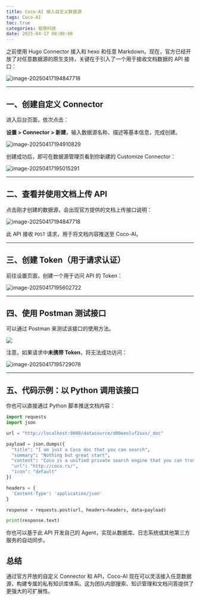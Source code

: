 ```yaml
---
title: Coco-AI 接入自定义数据源
tags: Coco-AI
toc: true
categories: 极限科技
date: 2025-04-17 00:00:00
---
```


之前使用 Hugo Connector 接入和 hexo 和任意 Markdown。现在，官方已经开放了对任意数据源的原生支持，关键在于引入了一个用于接收文档数据的 API 接口：

![image-20250417194847718](https://i-blog.csdnimg.cn/img_convert/8c5c1008a3035490270a10b8e035f6f8.png)

---

<!-- more -->

## 一、创建自定义 Connector

进入后台页面，依次点击：

**设置 > Connector > 新建**，输入数据源名称、描述等基本信息，完成创建。

![image-20250417194910829](https://i-blog.csdnimg.cn/img_convert/47f432bc3ecf1fcbae26eb2e0e1f2180.png)

创建成功后，即可在数据源管理页看到你新建的 Customize Connector：

![image-20250417195015291](https://i-blog.csdnimg.cn/img_convert/73125d4c3762866e1e09faccfa1e1030.png)

---

## 二、查看并使用文档上传 API

点击刚才创建的数据源，会出现官方提供的文档上传接口说明：

![image-20250417194847718](https://i-blog.csdnimg.cn/img_convert/e23bc756cc4e269b27eaac8d6638f6d0.png)

此 API 接收 `POST` 请求，用于将文档内容推送至 Coco-AI。

---

## 三、创建 Token（用于请求认证）

前往设置页面，创建一个用于访问 API 的 Token：

![image-20250417195602722](https://i-blog.csdnimg.cn/img_convert/625552130862f841b29a8cad93a2c165.png)

---

## 四、使用 Postman 测试接口

可以通过 Postman 来测试该接口的使用方法。

![](https://i-blog.csdnimg.cn/img_convert/b03dd80ccd64450e624349bfc4e3e7e9.png)

注意，如果请求中**未携带 Token**，将无法成功访问：

![image-20250417195729078](https://i-blog.csdnimg.cn/img_convert/c42fe270e8ae9f9a94db41db9d57d1b0.png)

---

## 五、代码示例：以 Python 调用该接口

你也可以直接通过 Python 脚本推送文档内容：

```python
import requests
import json

url = "http://localhost:9000/datasource/d00eeolvf2xxx/_doc"

payload = json.dumps({
  "title": "I am just a Coco doc that you can search",
  "summary": "Nothing but great start",
  "content": "Coco is a unified private search engine that you can trust.",
  "url": "http://coco.rs/",
  "icon": "default"
})

headers = {
  'Content-Type': 'application/json'
}

response = requests.post(url, headers=headers, data=payload)

print(response.text)
```

你也可以基于此 API 开发自己的 Agent，实现从数据库、日志系统或其他第三方服务的自动同步。

## 总结

通过官方开放的自定义 Connector 和 API，Coco-AI 现在可以灵活接入任意数据源，构建专属的私有知识库体系。这为团队内部搜索、知识管理和文档问答提供了更强大的可扩展性。
